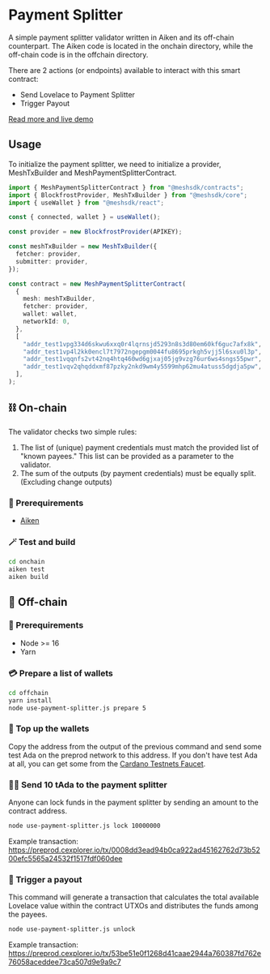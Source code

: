 # Payment Splitter

A simple payment splitter validator written in Aiken and its off-chain counterpart. The Aiken code is located in the onchain directory, while the off-chain code is in the offchain directory.

There are 2 actions (or endpoints) available to interact with this smart contract:

- Send Lovelace to Payment Splitter
- Trigger Payout

[Read more and live demo](https://meshjs.dev/smart-contracts/payment-splitter)

## Usage

To initialize the payment splitter, we need to initialize a provider, MeshTxBuilder and MeshPaymentSplitterContract.

```typescript
import { MeshPaymentSplitterContract } from "@meshsdk/contracts";
import { BlockfrostProvider, MeshTxBuilder } from "@meshsdk/core";
import { useWallet } from "@meshsdk/react";

const { connected, wallet } = useWallet();

const provider = new BlockfrostProvider(APIKEY);

const meshTxBuilder = new MeshTxBuilder({
  fetcher: provider,
  submitter: provider,
});

const contract = new MeshPaymentSplitterContract(
  {
    mesh: meshTxBuilder,
    fetcher: provider,
    wallet: wallet,
    networkId: 0,
  },
  [
    "addr_test1vpg334d6skwu6xxq0r4lqrnsjd5293n8s3d80em60kf6guc7afx8k",
    "addr_test1vp4l2kk0encl7t7972ngepgm0044fu8695prkgh5vjj5l6sxu0l3p",
    "addr_test1vqqnfs2vt42nq4htq460wd6gjxaj05jg9vzg76ur6ws4sngs55pwr",
    "addr_test1vqv2qhqddxmf87pzky2nkd9wm4y5599mhp62mu4atuss5dgdja5pw",
  ],
);
```

## ⛓ On-chain

The validator checks two simple rules:

1. The list of (unique) payment credentials must match the provided list of "known payees." This list can be provided as a parameter to the validator.
2. The sum of the outputs (by payment credentials) must be equally split. (Excluding change outputs)

### 🔌 Prerequirements

- [Aiken](https://aiken-lang.org/installation-instructions#from-aikup-linux--macos-only)

### 🪄 Test and build

```bash
cd onchain
aiken test
aiken build
```

## 📄 Off-chain

### 🔌 Prerequirements

- Node >= 16
- Yarn

### 💳 Prepare a list of wallets

```bash
cd offchain
yarn install
node use-payment-splitter.js prepare 5
```

### 💎 Top up the wallets

Copy the address from the output of the previous command and send some test Ada on the preprod network to this address.
If you don't have test Ada at all, you can get some from the [Cardano Testnets Faucet](https://docs.cardano.org/cardano-testnets/tools/faucet/).

### 🤳🏼 Send 10 tAda to the payment splitter

Anyone can lock funds in the payment splitter by sending an amount to the contract address.

```bash
node use-payment-splitter.js lock 10000000
```

Example transaction: https://preprod.cexplorer.io/tx/0008dd3ead94b0ca922ad45162762d73b5200efc5565a24532f1517fdf060dee

### 🤑 Trigger a payout

This command will generate a transaction that calculates the total available Lovelace value within the contract UTXOs and distributes the funds among the payees.

```bash
node use-payment-splitter.js unlock
```

Example transaction: https://preprod.cexplorer.io/tx/53be51e0f1268d41caae2944a760387fd762e76058aceddee73ca507d9e9a9c7
